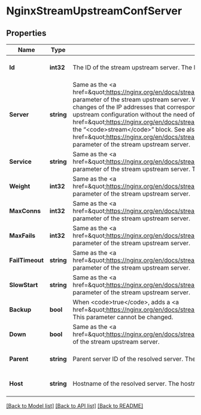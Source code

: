 # NginxStreamUpstreamConfServer

## Properties
Name | Type | Description | Notes
------------ | ------------- | ------------- | -------------
**Id** | **int32** | The ID of the stream upstream server. The ID is assigned automatically and cannot be changed. | [optional] [default to null]
**Server** | **string** | Same as the &lt;a href&#x3D;\&quot;https://nginx.org/en/docs/stream/ngx_stream_upstream_module.html#server\&quot;&gt;address&lt;/a&gt; parameter of the stream upstream server. When adding a server, it is possible to specify it as a domain name. In this case, changes of the IP addresses that correspond to a domain name will be monitored and automatically applied to the upstream configuration without the need of restarting nginx. This requires the &lt;a href&#x3D;\&quot;https://nginx.org/en/docs/stream/ngx_stream_core_module.html#resolver\&quot;&gt;resolver&lt;/a&gt; directive in the “&lt;code&gt;stream&lt;/code&gt;” block. See also the &lt;a href&#x3D;\&quot;https://nginx.org/en/docs/stream/ngx_stream_upstream_module.html#resolve\&quot;&gt;resolve&lt;/a&gt; parameter of the stream upstream server. | [optional] [default to null]
**Service** | **string** | Same as the &lt;a href&#x3D;\&quot;https://nginx.org/en/docs/stream/ngx_stream_upstream_module.html#service\&quot;&gt;service&lt;/a&gt; parameter of the stream upstream server. This parameter cannot be changed. | [optional] [default to null]
**Weight** | **int32** | Same as the &lt;a href&#x3D;\&quot;https://nginx.org/en/docs/stream/ngx_stream_upstream_module.html#weight\&quot;&gt;weight&lt;/a&gt; parameter of the stream upstream server. | [optional] [default to null]
**MaxConns** | **int32** | Same as the &lt;a href&#x3D;\&quot;https://nginx.org/en/docs/stream/ngx_stream_upstream_module.html#max_conns\&quot;&gt;max_conns&lt;/a&gt; parameter of the stream upstream server. | [optional] [default to null]
**MaxFails** | **int32** | Same as the &lt;a href&#x3D;\&quot;https://nginx.org/en/docs/stream/ngx_stream_upstream_module.html#max_fails\&quot;&gt;max_fails&lt;/a&gt; parameter of the stream upstream server. | [optional] [default to null]
**FailTimeout** | **string** | Same as the &lt;a href&#x3D;\&quot;https://nginx.org/en/docs/stream/ngx_stream_upstream_module.html#fail_timeout\&quot;&gt;fail_timeout&lt;/a&gt; parameter of the stream upstream server. | [optional] [default to null]
**SlowStart** | **string** | Same as the &lt;a href&#x3D;\&quot;https://nginx.org/en/docs/stream/ngx_stream_upstream_module.html#slow_start\&quot;&gt;slow_start&lt;/a&gt; parameter of the stream upstream server. | [optional] [default to null]
**Backup** | **bool** | When &lt;code&gt;true&lt;/code&gt;, adds a &lt;a href&#x3D;\&quot;https://nginx.org/en/docs/stream/ngx_stream_upstream_module.html#backup\&quot;&gt;backup&lt;/a&gt; server. This parameter cannot be changed. | [optional] [default to null]
**Down** | **bool** | Same as the &lt;a href&#x3D;\&quot;https://nginx.org/en/docs/stream/ngx_stream_upstream_module.html#down\&quot;&gt;down&lt;/a&gt; parameter of the stream upstream server. | [optional] [default to null]
**Parent** | **string** | Parent server ID of the resolved server. The ID is assigned automatically and cannot be changed. | [optional] [default to null]
**Host** | **string** | Hostname of the resolved server. The hostname is assigned automatically and cannot be changed. | [optional] [default to null]

[[Back to Model list]](../README.md#documentation-for-models) [[Back to API list]](../README.md#documentation-for-api-endpoints) [[Back to README]](../README.md)


